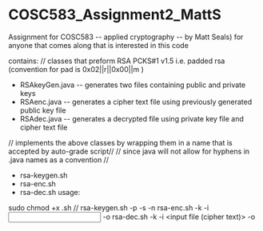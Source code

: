 # COSC583_Assignment2_MattS
Assignment for COSC583 -- applied cryptography -- by Matt Seals)
for anyone that comes along that is interested in this code

contains:
  // classes that preform RSA PCKS#1 v1.5 i.e. padded rsa (convention for pad is 0x02||r||0x00||m )
  - RSAkeyGen.java -- generates two files containing public and private keys
  - RSAenc.java -- generates a cipher text file using previously generated public key file
  - RSAdec.java -- generates a decrypted file using private key file and cipher text file

  // implements the above classes by wrapping them in a name that is accepted by auto-grade script//
  // since java will not allow for hyphens in .java names as a convention // 

  - rsa-keygen.sh
  - rsa-enc.sh
  - rsa-dec.sh
 usage: 
 
  sudo chmod +x <name>.sh //
  rsa-keygen.sh -p <public key file> -s <secret key file> -n <number of bits>
  rsa-enc.sh -k <key file public> -i <input file> -o <output file>
  rsa-dec.sh -k <key file secret> -i <input file (cipher text)> -o <output file>
  
